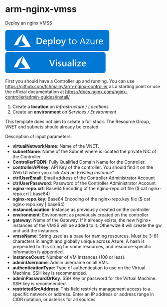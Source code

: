 # arm-nginx-vmss
Deploy an nginx VMSS

[![Deploy To Azure](https://raw.githubusercontent.com/Azure/azure-quickstart-templates/master/1-CONTRIBUTION-GUIDE/images/deploytoazure.svg?sanitize=true)](https://portal.azure.com/#create/Microsoft.Template/uri/https%3A%2F%2Fraw.githubusercontent.com%2Ffchmainy%2Farm-nginx-vmss%2Fmain%2Fazuredeploy.json)  [![Visualize](https://raw.githubusercontent.com/Azure/azure-quickstart-templates/master/1-CONTRIBUTION-GUIDE/images/visualizebutton.svg?sanitize=true)](http://armviz.io/#/?load=https%3A%2F%2Fraw.githubusercontent.com%2Ffchmainy%2Farm-nginx-vmss%2Fmain%2Fazuredeploy.json)

First you should have a Controller up and running. You can use https://github.com/fchmainy/arm-nginx-controller as a starting point or use the official documentation at https://docs.nginx.com/nginx-controller/admin-guides/install/

1. Create a **location** on *Infrastructure / Locations*
2. Create an **environment** on *Services / Environment*

This template does not aim to create a full stack. The Resource Group, VNET and subnets should already be created.

Description of input parameters:
- **virtualNetworkName**: Name of the VNET.
- **subnetName**: Name of the Subnet where is located the private NIC of the Controller.
- **ControllerFQDN**: Fully Qualified Domain Name for the Controller.
- **controllerAPIKey**: API Key of the controller. You should find it on the Web UI when you click *Add an Existing Instance*"
- **ctrlUserEmail**: Email address of the Controller Administrator Account
- **ctrlUserPassword**: Password of the Controller Administrator Account
- **nginx-repo.crt**: Base64 Encoding of the nginx-repo.crt file ($ cat nginx-repo.crt | base64)
- **nginx-repo.key**: Base64 Encoding of the nginx-repo.key file ($ cat nginx-repo.key | base64)
- **instanceLocation**: Instance as previously created on the controller
- **environment**: Environment as previously created on the controller
- **gateway**: Name of the Gateway. If it already exists, the new Nginx+ instances of the VMSS will be added to it. Otherwize it will create the gw and add the instances
- **vmssName**: String used as a base for naming resources. Must be 3-61 characters in length and globally unique across Azure. A hash is prepended to this string for some resources, and resource-specific information is appended.
- **instanceCount**: Number of VM instances (100 or less).
- **adminUsername**:  Admin username on all VMs.
- **authenticationType**: Type of authentication to use on the Virtual Machine. SSH key is recommended.
- **adminPasswordOrKey**: SSH Key or password for the Virtual Machine. SSH key is recommended.
- **restrictedSrcAddress**: This field restricts management access to a specific network or address. Enter an IP address or address range in CIDR notation, or asterisk for all sources




